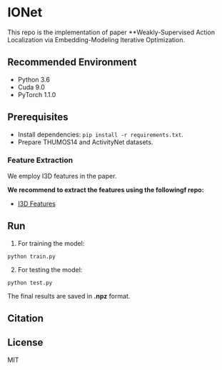 # IONet
This repo is the implementation of paper **Weakly-Supervised Action Localization via Embedding-Modeling Iterative Optimization.

## Recommended Environment
* Python 3.6
* Cuda 9.0
* PyTorch 1.1.0

## Prerequisites
* Install dependencies: `pip install -r requirements.txt`.
* Prepare THUMOS14 and ActivityNet datasets.

### Feature Extraction
We employ I3D features in the paper. 

**We recommend to extract the features using the followingf repo:**
* [I3D Features](https://github.com/Finspire13/pytorch-i3d-feature-extraction)

## Run

1. For training the model:
```
python train.py
```

2. For testing the model:
```
python test.py
```

The final results are saved in **.npz** format.

## Citation

## License
MIT

